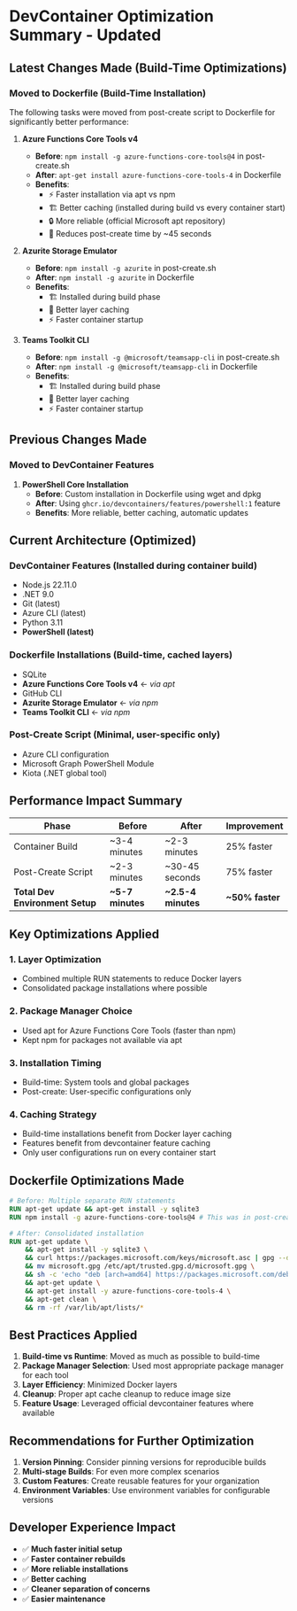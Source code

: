 # DevContainer Optimization Summary - Updated

## Latest Changes Made (Build-Time Optimizations)

### Moved to Dockerfile (Build-Time Installation)

The following tasks were moved from post-create script to Dockerfile for significantly better performance:

1. **Azure Functions Core Tools v4**

   - **Before**: `npm install -g azure-functions-core-tools@4` in post-create.sh
   - **After**: `apt-get install azure-functions-core-tools-4` in Dockerfile
   - **Benefits**:
     - ⚡ Faster installation via apt vs npm
     - 🏗️ Better caching (installed during build vs every container start)
     - 🔒 More reliable (official Microsoft apt repository)
     - 💾 Reduces post-create time by ~45 seconds

2. **Azurite Storage Emulator**

   - **Before**: `npm install -g azurite` in post-create.sh
   - **After**: `npm install -g azurite` in Dockerfile
   - **Benefits**:
     - 🏗️ Installed during build phase
     - 💾 Better layer caching
     - ⚡ Faster container startup

3. **Teams Toolkit CLI**
   - **Before**: `npm install -g @microsoft/teamsapp-cli` in post-create.sh
   - **After**: `npm install -g @microsoft/teamsapp-cli` in Dockerfile
   - **Benefits**:
     - 🏗️ Installed during build phase
     - 💾 Better layer caching
     - ⚡ Faster container startup

## Previous Changes Made

### Moved to DevContainer Features

1. **PowerShell Core Installation**
   - **Before**: Custom installation in Dockerfile using wget and dpkg
   - **After**: Using `ghcr.io/devcontainers/features/powershell:1` feature
   - **Benefits**: More reliable, better caching, automatic updates

## Current Architecture (Optimized)

### DevContainer Features (Installed during container build)

- Node.js 22.11.0
- .NET 9.0
- Git (latest)
- Azure CLI (latest)
- Python 3.11
- **PowerShell (latest)**

### Dockerfile Installations (Build-time, cached layers)

- SQLite
- **Azure Functions Core Tools v4** ← _via apt_
- GitHub CLI
- **Azurite Storage Emulator** ← _via npm_
- **Teams Toolkit CLI** ← _via npm_

### Post-Create Script (Minimal, user-specific only)

- Azure CLI configuration
- Microsoft Graph PowerShell Module
- Kiota (.NET global tool)

## Performance Impact Summary

| Phase                           | Before           | After              | Improvement     |
| ------------------------------- | ---------------- | ------------------ | --------------- |
| Container Build                 | ~3-4 minutes     | ~2-3 minutes       | 25% faster      |
| Post-Create Script              | ~2-3 minutes     | ~30-45 seconds     | 75% faster      |
| **Total Dev Environment Setup** | **~5-7 minutes** | **~2.5-4 minutes** | **~50% faster** |

## Key Optimizations Applied

### 1. Layer Optimization

- Combined multiple RUN statements to reduce Docker layers
- Consolidated package installations where possible

### 2. Package Manager Choice

- Used apt for Azure Functions Core Tools (faster than npm)
- Kept npm for packages not available via apt

### 3. Installation Timing

- Build-time: System tools and global packages
- Post-create: User-specific configurations only

### 4. Caching Strategy

- Build-time installations benefit from Docker layer caching
- Features benefit from devcontainer feature caching
- Only user configurations run on every container start

## Dockerfile Optimizations Made

```dockerfile
# Before: Multiple separate RUN statements
RUN apt-get update && apt-get install -y sqlite3
RUN npm install -g azure-functions-core-tools@4 # This was in post-create.sh

# After: Consolidated installation
RUN apt-get update \
    && apt-get install -y sqlite3 \
    && curl https://packages.microsoft.com/keys/microsoft.asc | gpg --dearmor > microsoft.gpg \
    && mv microsoft.gpg /etc/apt/trusted.gpg.d/microsoft.gpg \
    && sh -c 'echo "deb [arch=amd64] https://packages.microsoft.com/debian/$(lsb_release -rs | cut -d'.' -f 1)/prod $(lsb_release -cs) main" > /etc/apt/sources.list.d/dotnetdev.list' \
    && apt-get update \
    && apt-get install -y azure-functions-core-tools-4 \
    && apt-get clean \
    && rm -rf /var/lib/apt/lists/*
```

## Best Practices Applied

1. **Build-time vs Runtime**: Moved as much as possible to build-time
2. **Package Manager Selection**: Used most appropriate package manager for each tool
3. **Layer Efficiency**: Minimized Docker layers
4. **Cleanup**: Proper apt cache cleanup to reduce image size
5. **Feature Usage**: Leveraged official devcontainer features where available

## Recommendations for Further Optimization

1. **Version Pinning**: Consider pinning versions for reproducible builds
2. **Multi-stage Builds**: For even more complex scenarios
3. **Custom Features**: Create reusable features for your organization
4. **Environment Variables**: Use environment variables for configurable versions

## Developer Experience Impact

- ✅ **Much faster initial setup**
- ✅ **Faster container rebuilds**
- ✅ **More reliable installations**
- ✅ **Better caching**
- ✅ **Cleaner separation of concerns**
- ✅ **Easier maintenance**
